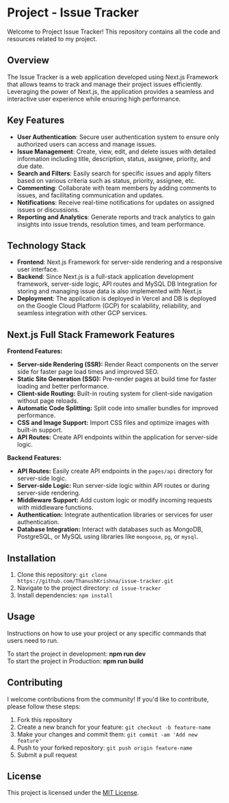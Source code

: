 # Project - Issue Tracker

Welcome to Project Issue Tracker! This repository contains all the code and resources related to my project.

## Overview

The Issue Tracker is a web application developed using Next.js Framework that allows teams to track and manage their project issues efficiently. Leveraging the power of Next.js, the application provides a seamless and interactive user experience while ensuring high performance.

## Key Features

- **User Authentication**: Secure user authentication system to ensure only authorized users can access and manage issues.
- **Issue Management**: Create, view, edit, and delete issues with detailed information including title, description, status, assignee, priority, and due date.
- **Search and Filters**: Easily search for specific issues and apply filters based on various criteria such as status, priority, assignee, etc.
- **Commenting**: Collaborate with team members by adding comments to issues, and facilitating communication and updates.
- **Notifications**: Receive real-time notifications for updates on assigned issues or discussions.
- **Reporting and Analytics**: Generate reports and track analytics to gain insights into issue trends, resolution times, and team performance.
<!-- - **Integration**: Seamless integration with other tools and platforms such as Slack, GitHub, or Jira for enhanced workflow automation. -->

## Technology Stack

- **Frontend**: Next.js Framework for server-side rendering and a responsive user interface.
- **Backend**: Since Next.js is a full-stack application development framework, server-side logic, API routes and MySQL DB Integration for storing and managing issue data is also implemented with Next.js
- **Deployment**: The application is deployed in Vercel and DB is deployed on the Google Cloud Platform (GCP) for scalability, reliability, and seamless integration with other GCP services.

## Next.js Full Stack Framework Features

**Frontend Features:**

- **Server-side Rendering (SSR):** Render React components on the server side for faster page load times and improved SEO.
- **Static Site Generation (SSG):** Pre-render pages at build time for faster loading and better performance.
- **Client-side Routing:** Built-in routing system for client-side navigation without page reloads.
- **Automatic Code Splitting:** Split code into smaller bundles for improved performance.
- **CSS and Image Support:** Import CSS files and optimize images with built-in support.
- **API Routes:** Create API endpoints within the application for server-side logic.

**Backend Features:**

- **API Routes:** Easily create API endpoints in the `pages/api` directory for server-side logic.
- **Server-side Logic:** Run server-side logic within API routes or during server-side rendering.
- **Middleware Support:** Add custom logic or modify incoming requests with middleware functions.
- **Authentication:** Integrate authentication libraries or services for user authentication.
- **Database Integration:** Interact with databases such as MongoDB, PostgreSQL, or MySQL using libraries like `mongoose`, `pg`, or `mysql`.

## Installation

1. Clone this repository: `git clone https://github.com/ThanushKrishna/issue-tracker.git`
2. Navigate to the project directory: `cd issue-tracker`
3. Install dependencies: `npm install`

## Usage

Instructions on how to use your project or any specific commands that users need to run.

To start the project in development: **npm run dev**
<br/>
To start the project in Production: **npm run build**


## Contributing

I welcome contributions from the community! If you'd like to contribute, please follow these steps:
1. Fork this repository
2. Create a new branch for your feature: `git checkout -b feature-name`
3. Make your changes and commit them: `git commit -am 'Add new feature'`
4. Push to your forked repository: `git push origin feature-name`
5. Submit a pull request

## License

This project is licensed under the [MIT License](LICENSE).
